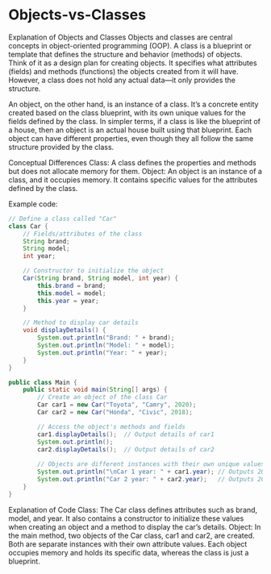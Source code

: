 # Objects-vs-Classes

Explanation of Objects and Classes
Objects and classes are central concepts in object-oriented programming (OOP). A class is a blueprint or template that defines the structure and behavior (methods) of objects. Think of it as a design plan for creating objects. It specifies what attributes (fields) and methods (functions) the objects created from it will have. However, a class does not hold any actual data—it only provides the structure.

An object, on the other hand, is an instance of a class. It’s a concrete entity created based on the class blueprint, with its own unique values for the fields defined by the class. In simpler terms, if a class is like the blueprint of a house, then an object is an actual house built using that blueprint. Each object can have different properties, even though they all follow the same structure provided by the class.

Conceptual Differences
Class: A class defines the properties and methods but does not allocate memory for them.
Object: An object is an instance of a class, and it occupies memory. It contains specific values for the attributes defined by the class.

Example code:
```java
// Define a class called "Car"
class Car {
    // Fields/attributes of the class
    String brand;
    String model;
    int year;

    // Constructor to initialize the object
    Car(String brand, String model, int year) {
        this.brand = brand;
        this.model = model;
        this.year = year;
    }

    // Method to display car details
    void displayDetails() {
        System.out.println("Brand: " + brand);
        System.out.println("Model: " + model);
        System.out.println("Year: " + year);
    }
}

public class Main {
    public static void main(String[] args) {
        // Create an object of the class Car
        Car car1 = new Car("Toyota", "Camry", 2020);
        Car car2 = new Car("Honda", "Civic", 2018);

        // Access the object's methods and fields
        car1.displayDetails();  // Output details of car1
        System.out.println();
        car2.displayDetails();  // Output details of car2
        
        // Objects are different instances with their own unique values
        System.out.println("\nCar 1 year: " + car1.year); // Outputs 2020
        System.out.println("Car 2 year: " + car2.year);   // Outputs 2018
    }
}
```
Explanation of Code
Class: The Car class defines attributes such as brand, model, and year. It also contains a constructor to initialize these values when creating an object and a method to display the car’s details.
Object: In the main method, two objects of the Car class, car1 and car2, are created. Both are separate instances with their own attribute values.
Each object occupies memory and holds its specific data, whereas the class is just a blueprint.

